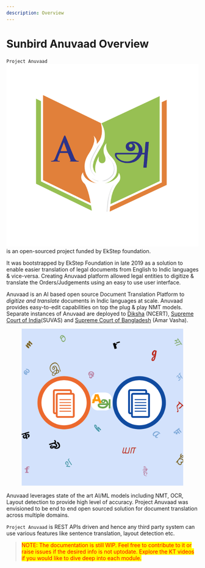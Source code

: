 ```yaml
---
description: Overview
---
```


# Sunbird Anuvaad Overview

`Project Anuvaad`<img src=".gitbook/assets/anuvaad_logo.png" alt="" data-size="line"> is an open-sourced project funded by EkStep foundation.

It was bootstrapped by EkStep Foundation in late 2019 as a solution to enable easier translation of legal documents from English to Indic languages & vice-versa. Creating Anuvaad platform allowed legal entities to digitize & translate the Orders/Judgements using an easy to use user interface.

Anuvaad is an AI based open source Document Translation Platform to _digitize and translate_ documents in Indic languages at scale. Anuvaad provides easy-to-edit capabilities on top the plug & play NMT models. Separate instances of Anuvaad are deployed to [Diksha](https://diksha.anuvaad.org/) (NCERT), [Supreme Court of India](https://government.economictimes.indiatimes.com/news/technology/ai-backed-suvas-translation-tool-intended-to-make-legalese-simpler-court-proceedings-faster-law-minister/102648151)(SUVAS) and [Supreme Court of Bangladesh](https://www.tbsnews.net/bangladesh/court/supreme-court-launches-translation-software-amar-vasha-204100) (Amar Vasha).

<figure><img src=".gitbook/assets/anuvaad_banner.png" alt="" width="563"><figcaption></figcaption></figure>

Anuvaad leverages state of the art AI/ML models including NMT, OCR, Layout detection to provide high level of accuracy. Project Anuvaad was envisioned to be end to end open sourced solution for document translation across multiple domains.

`Project Anuvaad` is REST APIs driven and hence any third party system can use various features like sentence translation, layout detection etc.

> <mark style="color:red;">NOTE: The documentation is still WIP. Feel free to contribute to it or raise issues if the desired info is not uptodate. Explore the KT videos if you would like to dive deep into each module.</mark>
